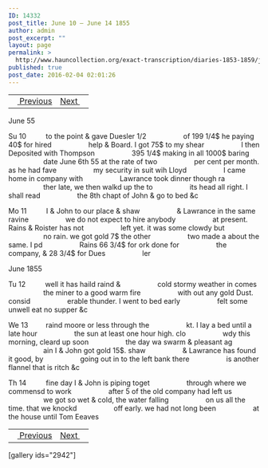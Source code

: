 ```yaml
---
ID: 14332
post_title: June 10 – June 14 1855
author: admin
post_excerpt: ""
layout: page
permalink: >
  http://www.hauncollection.org/exact-transcription/diaries-1853-1859/june-10-june-14-1855/
published: true
post_date: 2016-02-04 02:01:26
---
```

<table style="width: 100%;" align="center">
<tbody>
<tr>
<td><a href="http://www.hauncollection.org/version-2/diaries-1853-1859/june-5-june-10-1855/"><img src="https://lh3.googleusercontent.com/-EFJpxxNiPNw/VqgtWBCZrMI/AAAAAAAAAFU/WfY4lPFWWkg/s800-Ic42/Soeb-Plain-Arrows-8-10px.png" alt="" width="10" height="10" /> Previous</a></td>
<td style="text-align: right;"><a href="http://www.hauncollection.org/version-2/diaries-1853-1859/june-14-june-17-1855/">Next <img src="https://lh3.googleusercontent.com/-67k0cYlpXHw/VqgtWKz1MXI/AAAAAAAAAFU/k9PW_Piyurk/s800-Ic42/Soeb-Plain-Arrows-5-10px.png" alt="" width="10" height="10" /></a></td>
</tr>
</tbody>
</table>
June 55

Su 10          to the point &amp; gave Duesler 1/2
<span style="margin-left: 70px;">of 199 1/4$ he paying 40$ for hired
<span style="margin-left: 70px;">help &amp; Board. I got 75$ to my shear
<span style="margin-left: 70px;">I then Deposited with Thompson
<span style="margin-left: 70px;">395 1/4$ making in all 1000$ baring
<span style="margin-left: 70px;">date June 6th 55 at the rate of two
<span style="margin-left: 70px;">per cent per month. as he had fave
<span style="margin-left: 70px;">my security in suit wih Lloyd
<span style="margin-left: 70px;">I came home in company with
<span style="margin-left: 70px;">Lawrance took dinner though ra
<span style="margin-left: 70px;">ther late, we then walkd up the to
<span style="margin-left: 70px;">its head all right. I shall read
<span style="margin-left: 70px;">the 8th chapt of John &amp; go to bed &amp;c</span></span></span></span></span></span></span></span></span></span></span></span>

Mo 11          I &amp; John to our place &amp; shaw
<span style="margin-left: 70px;">&amp; Lawrance in the same ravine
<span style="margin-left: 70px;">we do not expect to hire anybody
<span style="margin-left: 70px;">at present. Rains &amp; Roister has not
<span style="margin-left: 70px;">left yet. it was some clowdy but
<span style="margin-left: 70px;">no rain. we got gold 7$ the other
<span style="margin-left: 70px;">two made a about the same. I pd
<span style="margin-left: 70px;">Rains 66 3/4$ for ork done for
<span style="margin-left: 70px;">the company, &amp; 28 3/4$ for Dues
<span style="margin-left: 70px;">ler</span></span></span></span></span></span></span></span></span>

June 1855

Tu 12          well it has haild raind &amp;
<span style="margin-left: 70px;">cold stormy weather in comes
<span style="margin-left: 70px;">the miner to a good warm fire
<span style="margin-left: 70px;">with out any gold Dust. consid
<span style="margin-left: 70px;">erable thunder. I went to bed early
<span style="margin-left: 70px;">felt some unwell eat no supper &amp;c</span></span></span></span></span>

We 13         raind moore or less through the
<span style="margin-left: 70px;">kt. I lay a bed until a late hour
<span style="margin-left: 70px;">the sun at least one hour high. clo
<span style="margin-left: 70px;">wdy this morning, cleard up soon
<span style="margin-left: 70px;">the day wa swarm &amp; pleasant ag
<span style="margin-left: 70px;">ain I &amp; John got gold 15$. shaw
<span style="margin-left: 70px;">&amp; Lawrance has found it good, by
<span style="margin-left: 70px;">going out in to the left bank there
<span style="margin-left: 70px;">is another flannel that is ritch &amp;c</span></span></span></span></span></span></span></span>

Th 14          fine day I &amp; John is piping toget
<span style="margin-left: 70px;">through where we commensd to work
<span style="margin-left: 70px;">after 5 of the old company had left us
<span style="margin-left: 70px;">we got so wet &amp; cold, the water falling
<span style="margin-left: 70px;">on us all the time. that we knockd
<span style="margin-left: 70px;">off early. we had not long been
<span style="margin-left: 70px;">at the house until Tom Eeaves</span></span></span></span></span></span>
<table style="width: 100%;" align="center">
<tbody>
<tr>
<td><a href="http://www.hauncollection.org/version-2/diaries-1853-1859/june-5-june-10-1855/"><img src="https://lh3.googleusercontent.com/-EFJpxxNiPNw/VqgtWBCZrMI/AAAAAAAAAFU/WfY4lPFWWkg/s800-Ic42/Soeb-Plain-Arrows-8-10px.png" alt="" width="10" height="10" /> Previous</a></td>
<td style="text-align: right;"><a href="http://www.hauncollection.org/version-2/diaries-1853-1859/june-14-june-17-1855/">Next <img src="https://lh3.googleusercontent.com/-67k0cYlpXHw/VqgtWKz1MXI/AAAAAAAAAFU/k9PW_Piyurk/s800-Ic42/Soeb-Plain-Arrows-5-10px.png" alt="" width="10" height="10" /></a></td>
</tr>
</tbody>
</table>
[gallery ids="2942"]